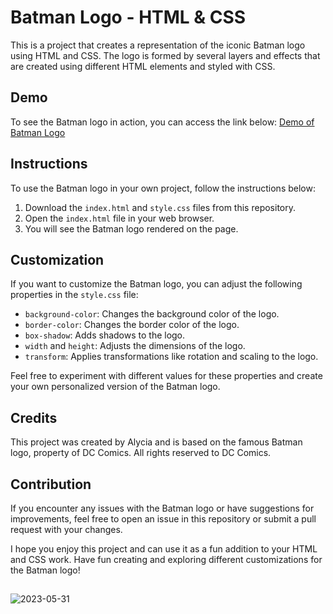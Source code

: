 # Batman Logo - HTML & CSS

This is a project that creates a representation of the iconic Batman logo using HTML and CSS. The logo is formed by several layers and effects that are created using different HTML elements and styled with CSS.

## Demo

To see the Batman logo in action, you can access the link below:
[Demo of Batman Logo](demo-link)

## Instructions

To use the Batman logo in your own project, follow the instructions below:

1. Download the `index.html` and `style.css` files from this repository.
2. Open the `index.html` file in your web browser.
3. You will see the Batman logo rendered on the page.

## Customization

If you want to customize the Batman logo, you can adjust the following properties in the `style.css` file:

- `background-color`: Changes the background color of the logo.
- `border-color`: Changes the border color of the logo.
- `box-shadow`: Adds shadows to the logo.
- `width` and `height`: Adjusts the dimensions of the logo.
- `transform`: Applies transformations like rotation and scaling to the logo.

Feel free to experiment with different values for these properties and create your own personalized version of the Batman logo.

## Credits

This project was created by Alycia and is based on the famous Batman logo, property of DC Comics. All rights reserved to DC Comics.

## Contribution

If you encounter any issues with the Batman logo or have suggestions for improvements, feel free to open an issue in this repository or submit a pull request with your changes.

I hope you enjoy this project and can use it as a fun addition to your HTML and CSS work. Have fun creating and exploring different customizations for the Batman logo!
##
![2023-05-31](https://github.com/ByAlyck/Animated-Batman/assets/113322342/75dcf356-f681-40fe-91ae-61cf47741794)


